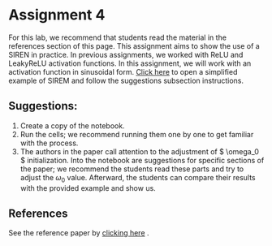 # Assignment 4

For this lab, we recommend that students read the material in the references section of this page.
This assignment aims to show the use of a SIREN in practice. In previous assignments, we worked with ReLU and LeakyReLU activation functions. In this assignment, we will work with an activation function in sinusoidal form. <a href=" https://github.com/lvelho/blog/blob/master/explore_siren.ipynb" target="_blank">Click here</a> to open a simplified example of SIREM and follow the suggestions subsection instructions.

## Suggestions:

1. Create a copy of the notebook.
2. Run the cells; we recommend running them one by one to get familiar with the process.
3. The authors in the paper call attention to the adjustment of $ \omega_0 $ initialization. Into the notebook are suggestions for specific sections of the paper; we recommend the students read these parts and try to adjust the $\omega_0$ value. Afterward, the students can compare their results with the provided example and show us.

## **References**

See the reference paper by <a href=" https://github.com/lvelho/blog/blob/master/explore_siren.ipynb" target="_blank">clicking here</a> .

